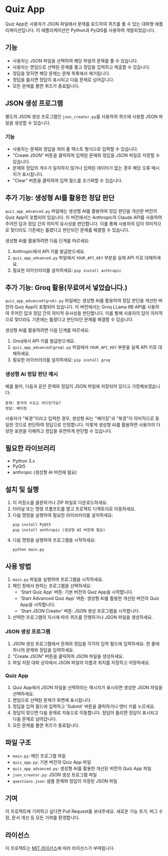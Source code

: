 # Quiz App

Quiz App은 사용자가 JSON 파일에서 문제를 로드하여 퀴즈를 풀 수 있는 대화형 애플리케이션입니다. 이 애플리케이션은 Python과 PyQt5를 사용하여 개발되었습니다.

## 기능

- 사용자는 JSON 파일을 선택하여 해당 파일의 문제를 풀 수 있습니다.
- 사용자는 랜덤으로 선택된 문제를 풀고 정답을 입력하고 제출할 수 있습니다.
- 정답을 맞히면 해당 문제는 문제 목록에서 제거됩니다.
- 정답을 틀리면 정답이 표시되고 다음 문제로 넘어갑니다.
- 모든 문제를 풀면 퀴즈가 종료됩니다.

## JSON 생성 프로그램

별도의 JSON 생성 프로그램인 `json_creator.py`를 사용하여 퀴즈에 사용할 JSON 파일을 생성할 수 있습니다.

### 기능

- 사용자는 문제와 정답을 여러 줄 텍스트 형식으로 입력할 수 있습니다.
- "Create JSON" 버튼을 클릭하여 입력된 문제와 정답을 JSON 파일로 저장할 수 있습니다.
- 문제와 정답의 개수가 일치하지 않거나 입력된 데이터가 없는 경우 해당 오류 메시지가 표시됩니다.
- "Clear" 버튼을 클릭하여 입력 필드를 초기화할 수 있습니다.

## 추가 기능: 생성형 AI를 활용한 정답 판단

`quiz_app_advanced.py` 파일에는 생성형 AI를 활용하여 정답 판단을 개선한 버전의 Quiz App이 포함되어 있습니다. 이 버전에서는 Anthropic의 Claude API를 사용하여 주어진 답과 정답 간의 의미적 유사성을 판단합니다. 이를 통해 사용자의 답이 의미적으로 맞더라도 기존에는 틀렸다고 판단되던 문제를 해결할 수 있습니다.

생성형 AI를 활용하려면 다음 단계를 따르세요:

1. Anthropic에서 API 키를 발급받으세요.
2. `quiz_app_advanced.py` 파일에서 `YOUR_API_KEY` 부분을 실제 API 키로 대체하세요.
3. 필요한 라이브러리를 설치하세요: `pip install anthropic`

## 추가 기능: Groq 활용(무료여서 넣었습니다.)

`quiz_app_advanced(grok).py` 파일에는 생성형 AI를 활용하여 정답 판단을 개선한 버전의 Quiz App이 포함되어 있습니다. 이 버전에서는 Groq LLama 8B API를 사용하여 주어진 답과 정답 간의 의미적 유사성을 판단합니다. 이를 통해 사용자의 답이 의미적으로 맞더라도 기존에는 틀렸다고 판단되던 문제를 해결할 수 있습니다.

생성형 AI를 활용하려면 다음 단계를 따르세요:

1. Groq에서 API 키를 발급받으세요.
2. `quiz_app_advanced(groq).py` 파일에서 `YOUR_API_KEY` 부분을 실제 API 키로 대체하세요.
3. 필요한 라이브러리를 설치하세요: `pip install groq`

### 생성형 AI 정답 판단 예시

예를 들어, 다음과 같은 문제와 정답이 JSON 파일에 저장되어 있다고 가정해보겠습니다:

```
문제: 중국의 수도는 어디인가요?
정답: 베이징
```

사용자가 "북경"이라고 입력한 경우, 생성형 AI는 "베이징"과 "북경"이 의미적으로 동일한 것으로 판단하여 정답으로 인정합니다. 이렇게 생성형 AI를 활용하면 사용자의 다양한 표현을 이해하고 정답을 유연하게 판단할 수 있습니다.

## 필요한 라이브러리

- Python 3.x
- PyQt5
- anthropic (생성형 AI 버전에 필요)

## 설치 및 실행

1. 이 저장소를 클론하거나 ZIP 파일로 다운로드하세요.
2. 터미널 또는 명령 프롬프트를 열고 프로젝트 디렉토리로 이동하세요.
3. 다음 명령을 실행하여 필요한 라이브러리를 설치하세요:
   ```
   pip install PyQt5
   pip install anthropic (생성형 AI 버전에 필요)
   ```
4. 다음 명령을 실행하여 프로그램을 시작하세요:
   ```
   python main.py
   ```

## 사용 방법

1. `main.py` 파일을 실행하여 프로그램을 시작하세요.
2. 메인 창에서 원하는 프로그램을 선택하세요:
   - 'Start Quiz App' 버튼: 기본 버전의 Quiz App을 시작합니다.
   - 'Start Advanced Quiz App' 버튼: 생성형 AI를 활용한 개선된 버전의 Quiz App을 시작합니다.
   - 'Start JSON Creator' 버튼: JSON 생성 프로그램을 시작합니다.
3. 선택한 프로그램의 지시에 따라 퀴즈를 진행하거나 JSON 파일을 생성하세요.

### JSON 생성 프로그램

1. JSON 생성 프로그램에서 문제와 정답을 각각의 입력 필드에 입력하세요. 한 줄에 하나의 문제와 정답을 입력하세요.
2. "Create JSON" 버튼을 클릭하여 JSON 파일을 생성하세요.
3. 파일 저장 대화 상자에서 JSON 파일의 이름과 위치를 지정하고 저장하세요.

### Quiz App

1. Quiz App에서 JSON 파일을 선택하라는 메시지가 표시되면 생성한 JSON 파일을 선택하세요.
2. 랜덤으로 선택된 문제가 화면에 표시됩니다.
3. 정답을 입력 필드에 입력하고 'Submit' 버튼을 클릭하거나 엔터 키를 누르세요.
4. 정답이 맞으면 다음 문제로 자동으로 이동합니다. 정답이 틀리면 정답이 표시되고 다음 문제로 넘어갑니다.
5. 모든 문제를 풀면 퀴즈가 종료됩니다.

## 파일 구조

- `main.py`: 메인 프로그램 파일
- `quiz_app.py`: 기본 버전의 Quiz App 파일
- `quiz_app_advanced.py`: 생성형 AI를 활용한 개선된 버전의 Quiz App 파일
- `json_creator.py`: JSON 생성 프로그램 파일
- `questions.json`: 샘플 문제와 정답이 저장된 JSON 파일

## 기여

이 프로젝트에 기여하고 싶다면 Pull Request를 보내주세요. 새로운 기능 추가, 버그 수정, 문서 개선 등 모든 기여를 환영합니다.

## 라이선스

이 프로젝트는 [MIT 라이선스](LICENSE)에 따라 라이선스가 부여됩니다.